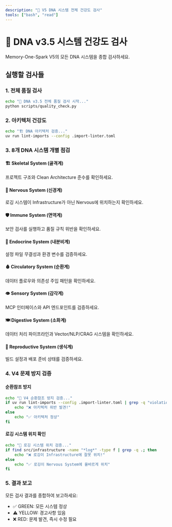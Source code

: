 ```yaml
---
description: "🧬 V5 DNA 시스템 전체 건강도 검사"
tools: ["bash", "read"]
---
```


# 🧬 DNA v3.5 시스템 건강도 검사

Memory-One-Spark V5의 모든 DNA 시스템을 종합 검사하세요.

## 실행할 검사들

### 1. 전체 품질 검사
```bash
echo "🧬 DNA v3.5 전체 품질 검사 시작..."
python scripts/quality_check.py
```

### 2. 아키텍처 건강도
```bash
echo "🏗️ DNA 아키텍처 검증..."
uv run lint-imports --config .import-linter.toml
```

### 3. 8개 DNA 시스템 개별 점검

#### 🏗️ Skeletal System (골격계)
프로젝트 구조와 Clean Architecture 준수를 확인하세요.

#### 🧠 Nervous System (신경계)
로깅 시스템이 Infrastructure가 아닌 Nervous에 위치하는지 확인하세요.

#### 🛡️ Immune System (면역계)
보안 검사를 실행하고 품질 규칙 위반을 확인하세요.

#### 🔔 Endocrine System (내분비계)
설정 파일 무결성과 환경 변수를 검증하세요.

#### 🩸 Circulatory System (순환계)
데이터 플로우와 의존성 주입 패턴을 확인하세요.

#### 👁️ Sensory System (감각계)
MCP 인터페이스와 API 엔드포인트를 검증하세요.

#### 🍽️ Digestive System (소화계)
데이터 처리 파이프라인과 Vector/NLP/CRAG 시스템을 확인하세요.

#### 🔄 Reproductive System (생식계)
빌드 설정과 배포 준비 상태를 검증하세요.

### 4. V4 문제 방지 검증

#### 순환참조 방지
```bash
echo "🔄 V4 순환참조 방지 검증..."
if uv run lint-imports --config .import-linter.toml | grep -q "violations"; then
    echo "❌ 아키텍처 위반 발견!"
else
    echo "✅ 아키텍처 정상"
fi
```

#### 로깅 시스템 위치 확인
```bash
echo "📝 로깅 시스템 위치 검증..."
if find src/infrastructure -name "*log*" -type f | grep -q .; then
    echo "❌ 로깅이 Infrastructure에 잘못 위치!"
else
    echo "✅ 로깅이 Nervous System에 올바르게 위치"
fi
```

### 5. 결과 보고
모든 검사 결과를 종합하여 보고하세요:
- ✅ GREEN: 모든 시스템 정상
- ⚠️ YELLOW: 경고사항 있음
- ❌ RED: 문제 발견, 즉시 수정 필요
